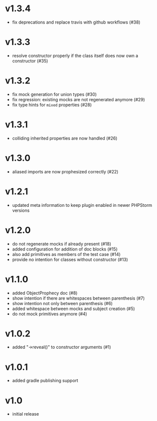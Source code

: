 # v1.3.4
* fix deprecations and replace travis with github workflows (#38)

# v1.3.3
* resolve constructor properly if the class itself does now own a constructor (#35)

# v1.3.2
* fix mock generation for union types (#30)
* fix regression: existing mocks are not regenerated anymore (#29)
* fix type hints for `mixed` properties (#28)

# v1.3.1
* colliding inherited properties are now handled (#26)

# v1.3.0
* aliased imports are now prophesized correctly (#22)

# v1.2.1
* updated meta information to keep plugin enabled in newer PHPStorm versions

# v1.2.0
* do not regenerate mocks if already present (#18)
* added configuration for addition of doc blocks (#15)
* also add primitives as members of the test case (#14)
* provide no intention for classes without constructor (#13)

# v1.1.0
* added ObjectProphecy doc (#8)
* show intention if there are whitespaces between parenthesis (#7)
* show intention not only between parenthesis (#6)
* added whitespace between mocks and subject creation (#5)
* do not mock primitives anymore (#4)

# v1.0.2
* added "->reveal()" to constructor arguments (#1)

# v1.0.1
* added gradle publishing support

# v1.0
* initial release
